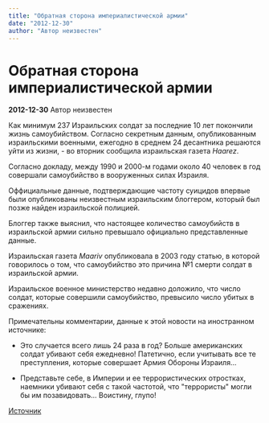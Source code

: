 ```yaml
---
title: "Обратная сторона империалистической армии"
date: "2012-12-30"
author: "Автор неизвестен"
---
```


# Обратная сторона империалистической армии

**2012-12-30** Автор неизвестен

Как минимум 237 Израильских солдат за последние 10 лет покончили жизнь самоубийством. Согласно секретным данным, опубликованным израильскими военными, ежегодно в среднем 24 десантника решаются уйти из жизни, - во вторник сообщила израильская газета *Haarez*.

Согласно докладу, между 1990 и 2000-м годами около 40 человек в год совершали самоубийство в вооруженных силах Израиля.

Оффициальные данные, подтверждающие частоту суицидов впервые были опубликованы неизвестным израильским блоггером, который был позже найден израильской полицией.

Блоггер также выяснил, что настоящее количество самоубийств в израильской армии сильно превышало официально представленные данные.

Израильская газета *Maariv* опубликовала в 2003 году статью, в которой говорилось о том, что самоубийство это причина №1 смерти солдат в израильской армии.

Израильское военное министерство недавно доложило, что число солдат, которые совершили самоубийство, превысило число убитых в сражениях.

Примечательны комментарии, данные к этой новости на иностранном источнике:

- Это случается всего лишь 24 раза в год? Больше американских солдат убивают себя ежедневно! Патетично, если учитывать все те преступления, которые совершает Армия Обороны Израиля...

- Представьте себе, в Империи и ее террористических отростках, наемники убивают себя с такой частотой, что "террористы" могли бы им позавидовать... Воистину, глупо!

[Источник](http://www.presstv.ir/detail/2012/12/27/280323/237-israel-troops-commit-suicide/)